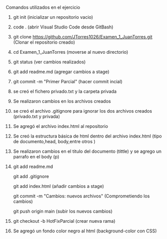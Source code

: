 Comandos utilizados en el ejercicio

1. git init (inicializar un repositorio vacio)

2. code . (abrir Visual Studio Code desde GitBash)

3. git clone https://github.com/JTorres1026/Examen_1_JuanTorres.git (Clonar el repositorio creado)

4. cd Examen_1_JuanTorres (moverse al nuevo directorio)

5. git status (ver cambios realizados)

6. git add readme.md (agregar cambios a stage)

7. git commit -m "Primer Parcial" (hacer commit incial)

8. se creó el fichero privado.txt y la carpeta privada

9. Se realizaron cambios en los archivos creados

10. se creó el archivo .gitignore para ignorar los dos archivos creados (privado.txt y privada)

11. Se agregó el archivo index.html al repositorio

12. Se creó la estructura básica de html dentro del archivo index.html (tipo de documento,head, body,entre otros )

13. Se realizaron cambios en el titulo del documento (tittle) y se agrego un parrafo en el body (p)

14. git add readme.md 

    git add .gitignore

    git add index.html  (añadir cambios a stage)

    git commit -m "Cambios: nuevos archivos"  (Comprometiendo los cambios)

    git push origin main  (subir los nuevos cambios)


15.  git checkout -b HotFixParcial (crear nueva rama)

16. Se agregó un fondo color negro al html (background-color con CSS)

